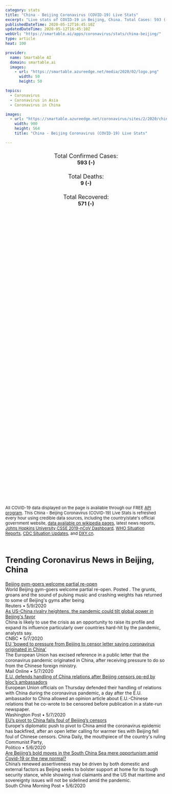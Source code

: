 ```yaml
---
category: stats
title: "China - Beijing Coronavirus (COVID-19) Live Stats"
excerpt: "Live stats of COVID-19 in Beijing, China. Total Cases: 593 (-), Deaths: 9 (-), Recoveries: 571(-)."
publishedDateTime: 2020-05-12T16:45:10Z
updatedDateTime: 2020-05-12T16:45:10Z
webUrl: "https://smartable.ai/apps/coronavirus/stats/china-beijing/"
type: article
heat: 100

provider:
  name: Smartable AI
  domain: smartable.ai
  images:
    - url: "https://smartable.azureedge.net/media/2020/02/logo.png"
      width: 50
      height: 50

topics:
  - Coronavirus
  - Coronavirus in Asia
  - Coronavirus in China

images:
  - url: "https://smartable.azureedge.net/coronavirus/sites/2/2020/china-beijing.jpg"
    width: 900
    height: 564
    title: "China - Beijing Coronavirus (COVID-19) Live Stats"

---
```

<div class="total-stats" style="text-align: center;">
    <h3>
	    <div style="font-size: 18px; font-weight: 400;">Total Confirmed Cases:</div>
	    593 (-)
    </h3>
    <h3>
	    <div style="font-size: 18px; font-weight: 400;">Total Deaths:</div>
	    9 (-)
    </h3>
    <h3>
	    <div style="font-size: 18px; font-weight: 400;">Total Recovered:</div>
	    571 (-)
    </h3>
</div>

<script type="text/javascript" src="https://www.gstatic.com/charts/loader.js"></script>

<div id="time_series_chart" style="width: 100%; height: 400px;"></div>
<script type="text/javascript">
  google.charts.load('current', {'packages':['corechart']});
  google.charts.setOnLoadCallback(drawChart);
  function drawChart() {
    var data = google.visualization.arrayToDataTable([
      ['Date', 'Total Cases', 'Total Deaths', 'Total Recovered'],
      ['1/22/2020', 14, 0, 0],['1/23/2020', 22, 0, 0],['1/24/2020', 36, 0, 1],['1/25/2020', 41, 0, 2],['1/26/2020', 68, 0, 2],['1/27/2020', 80, 1, 2],['1/28/2020', 91, 1, 4],['1/29/2020', 111, 1, 4],['1/30/2020', 114, 1, 4],['1/31/2020', 139, 1, 5],['2/1/2020', 168, 1, 9],['2/2/2020', 191, 1, 9],['2/3/2020', 212, 1, 12],['2/4/2020', 228, 1, 23],['2/5/2020', 253, 1, 24],['2/6/2020', 274, 1, 31],['2/7/2020', 297, 1, 33],['2/8/2020', 315, 2, 34],['2/9/2020', 326, 2, 37],['2/10/2020', 337, 2, 44],['2/11/2020', 342, 3, 48],['2/12/2020', 352, 3, 56],['2/13/2020', 366, 3, 69],['2/14/2020', 372, 3, 80],['2/15/2020', 375, 4, 98],['2/16/2020', 380, 4, 108],['2/17/2020', 381, 4, 114],['2/18/2020', 387, 4, 122],['2/19/2020', 393, 4, 145],['2/20/2020', 395, 4, 153],['2/21/2020', 396, 4, 169],['2/22/2020', 399, 4, 178],['2/23/2020', 399, 4, 189],['2/24/2020', 399, 4, 198],['2/25/2020', 400, 4, 215],['2/26/2020', 400, 4, 235],['2/27/2020', 410, 5, 248],['2/28/2020', 410, 7, 257],['2/29/2020', 411, 8, 271],['3/1/2020', 413, 8, 276],['3/2/2020', 414, 8, 282],['3/3/2020', 414, 8, 288],['3/4/2020', 418, 8, 297],['3/5/2020', 418, 8, 297],['3/6/2020', 422, 8, 299],['3/7/2020', 426, 8, 303],['3/8/2020', 428, 8, 308],['3/9/2020', 428, 8, 315],['3/10/2020', 429, 8, 320],['3/11/2020', 435, 8, 326],['3/12/2020', 435, 8, 334],['3/13/2020', 437, 8, 349],['3/14/2020', 442, 8, 353],['3/15/2020', 446, 8, 358],['3/16/2020', 456, 8, 368],['3/17/2020', 469, 8, 378],['3/18/2020', 480, 8, 380],['3/19/2020', 491, 8, 385],['3/20/2020', 504, 8, 396],['3/21/2020', 514, 8, 400],['3/22/2020', 522, 8, 400],['3/23/2020', 537, 8, 401],['3/24/2020', 558, 8, 401],['3/25/2020', 565, 8, 403],['3/26/2020', 566, 8, 406],['3/27/2020', 572, 8, 409],['3/28/2020', 576, 8, 411],['3/29/2020', 577, 8, 412],['3/30/2020', 580, 8, 416],['3/31/2020', 580, 8, 418],['4/1/2020', 582, 8, 424],['4/2/2020', 582, 8, 424],['4/3/2020', 582, 8, 424],['4/4/2020', 582, 8, 424],['4/5/2020', 582, 8, 424],['4/6/2020', 582, 8, 424],['4/7/2020', 582, 8, 424],['4/8/2020', 582, 8, 424],['4/9/2020', 582, 8, 424],['4/10/2020', 589, 8, 474],['4/11/2020', 589, 8, 479],['4/12/2020', 589, 8, 479],['4/13/2020', 589, 8, 491],['4/14/2020', 590, 8, 495],['4/15/2020', 593, 8, 503],['4/16/2020', 593, 8, 511],['4/17/2020', 593, 8, 511],['4/18/2020', 593, 8, 511],['4/19/2020', 593, 8, 514],['4/20/2020', 593, 8, 516],['4/21/2020', 593, 8, 518],['4/22/2020', 593, 8, 522],['4/23/2020', 593, 8, 524],['4/24/2020', 593, 8, 524],['4/25/2020', 593, 8, 525],['4/26/2020', 593, 9, 525],['4/27/2020', 593, 9, 536],['4/28/2020', 593, 9, 538],['4/29/2020', 593, 9, 542],['4/30/2020', 593, 9, 547],['5/1/2020', 593, 9, 547],['5/2/2020', 593, 9, 547],['5/3/2020', 593, 9, 553],['5/4/2020', 593, 9, 554],['5/5/2020', 593, 9, 555],['5/6/2020', 593, 9, 557],['5/7/2020', 593, 9, 560],['5/8/2020', 593, 9, 560],['5/9/2020', 593, 9, 565],['5/10/2020', 593, 9, 568],['5/11/2020', 593, 9, 571],['5/12/2020', 593, 9, 571],
    ]);
    var options = {
      curveType: 'none',
      chartArea: {'width': '80%', 'height': '80%'},
      legend: { position: 'top' },
      lineWidth: 5,
      colors: ['#f60109', '#444444', '#81B71F']
    };
    var chart = new google.visualization.LineChart(document.getElementById('time_series_chart'));
    chart.draw(data, options);
  }
</script>

<div id="geo_chart" style="width: 100%; height: 500px;"></div>
<script type="text/javascript">
  google.charts.load('current', {
    'packages':['geochart'],
    'mapsApiKey': 'AIzaSyDk1HhVhLaveyKrUhhHZ5YwzIpEcbdal6U'
  });
  google.charts.setOnLoadCallback(drawRegionsMap);
  function drawRegionsMap() {
    var data = google.visualization.arrayToDataTable([
      ['Location', 'Total Cases', 'Total Deaths'],
      ["Beijing Shi", 593, 9]
    ]);
    var options = {
      backgroundColor: {fill:'transparent',stroke:'#FFF' ,strokeWidth:0 }, 
      region: 'CN',
      resolution: 'provinces', 
      legend: 'none',
      colorAxis: {
          colors: ['#FFE2E2', '#f60109']
      }
    };
    var chart = new google.visualization.GeoChart(document.getElementById('geo_chart'));
    chart.draw(data, options);
  };
</script>



<span style="font-size: 13px">All COVID-19 data displayed on the page is available through our FREE <a href="https://developer.smartable.ai">API program</a>. This China - Beijing Coronavirus (COVID-19) Live Stats is refreshed every hour using credible data sources, including the country/state's official government website, <a href="https://en.wikipedia.org/wiki/2019%E2%80%9320_coronavirus_pandemic" target="_blank">data available on wikipedia pages</a>, latest news reports, <a href="https://systems.jhu.edu/research/public-health/ncov/" target="_blank">Johns Hopkins University CSSE 2019-nCoV Dashboard</a>, <a href="https://www.who.int/emergencies/diseases/novel-coronavirus-2019/situation-reports" target="_blank">WHO Situation Reports</a>, <a href="https://www.cdc.gov/coronavirus/2019-ncov/index.html" target="_blank">CDC Situation Updates</a>, and <a href="https://ncov.dxy.cn/ncovh5/view/pneumonia" target="_blank">DXY.cn</a>.</span>


<h2 id="news" class="center" style="margin-top: 60px; font-size: 25px;">Trending Coronavirus News in Beijing, China</h2>
<div class="row">
<div class="col-md-6 col-sm-12">
  <div class="content-card">
	<a href="https://www.reuters.com/video/watch/beijing-gym-goers-welcome-partial-re-ope-id712758043"><div class="card-image" style="background-image: url(https://static.reuters.com/resources/r/?d=20200509&i=OVCD7SINF&r=OVCD7SINF&t=2)"></div></a>
	<div class="content">
		<div class="card-title"><a href="https://www.reuters.com/video/watch/beijing-gym-goers-welcome-partial-re-ope-id712758043">Beijing gym-goers welcome partial re-open</a></div>
		<div class="card-excerpt">World Beijing gym-goers welcome partial re-open. Posted . The grunts, groans and the sound of pulsing music and crashing weights has returned to some of Beijing's gyms after being</div>
		<div class="card-meta">
			<span class="card-provider">Reuters</span> • <span class="card-date">5/9/2020</span>
		</div>
	</div>
  </div>
</div>
<div class="col-md-6 col-sm-12">
  <div class="content-card">
	<a href="https://www.cnbc.com/2020/05/08/coronavirus-us-china-tensions-increase-beijing-seeks-more-influence.html"><div class="card-image" style="background-image: url(https://image.cnbcfm.com/api/v1/image/105280924-GettyImages-871867102.jpg?v=1576263103)"></div></a>
	<div class="content">
		<div class="card-title"><a href="https://www.cnbc.com/2020/05/08/coronavirus-us-china-tensions-increase-beijing-seeks-more-influence.html">As US-China rivalry heightens, the pandemic could tilt global power in Beijing's favor</a></div>
		<div class="card-excerpt">China is likely to use the crisis as an opportunity to raise its profile and expand its influence particularly over countries hard-hit by the pandemic, analysts say.</div>
		<div class="card-meta">
			<span class="card-provider">CNBC</span> • <span class="card-date">5/7/2020</span>
		</div>
	</div>
  </div>
</div>
<div class="col-md-6 col-sm-12">
  <div class="content-card">
	<a href="https://www.dailymail.co.uk/news/article-8299237/EU-bowed-pressure-Beijing-censor-letter-saying-coronavirus-originated-China.html"><div class="card-image" style="background-image: url(https://i.dailymail.co.uk/1s/2020/05/08/02/28141238-0-image-a-107_1588900606517.jpg)"></div></a>
	<div class="content">
		<div class="card-title"><a href="https://www.dailymail.co.uk/news/article-8299237/EU-bowed-pressure-Beijing-censor-letter-saying-coronavirus-originated-China.html">EU 'bowed to pressure from Beijing to censor letter saying coronavirus originated in China'</a></div>
		<div class="card-excerpt">The European Union has excised reference in a public letter that the coronavirus pandemic originated in China, after receiving pressure to do so from the Chinese foreign ministry.</div>
		<div class="card-meta">
			<span class="card-provider">Mail Online</span> • <span class="card-date">5/7/2020</span>
		</div>
	</div>
  </div>
</div>
<div class="col-md-6 col-sm-12">
  <div class="content-card">
	<a href="https://www.washingtonpost.com/world/europe/eu-defends-handling-of-china-relations-after-beijing-censors-op-ed-by-blocs-ambassadors/2020/05/07/fd2ac638-9066-11ea-9322-a29e75effc93_story.html"><div class="card-image" style="background-image: url(https://www.washingtonpost.com/resizer/kLgPsdfqRahC90YIHIyjkZxwZN8=/1440x0/smart/arc-anglerfish-washpost-prod-washpost.s3.amazonaws.com/public/BDOJ6MEQPEI6VHRDNEKO4QIKL4.jpg)"></div></a>
	<div class="content">
		<div class="card-title"><a href="https://www.washingtonpost.com/world/europe/eu-defends-handling-of-china-relations-after-beijing-censors-op-ed-by-blocs-ambassadors/2020/05/07/fd2ac638-9066-11ea-9322-a29e75effc93_story.html">E.U. defends handling of China relations after Beijing censors op-ed by bloc’s ambassadors</a></div>
		<div class="card-excerpt">European Union officials on Thursday defended their handling of relations with China during the coronavirus pandemic, a day after the E.U. ambassador to China allowed an opinion article about E.U.-Chinese relations that he co-wrote to be censored before publication in a state-run newspaper.</div>
		<div class="card-meta">
			<span class="card-provider">Washington Post</span> • <span class="card-date">5/7/2020</span>
		</div>
	</div>
  </div>
</div>
<div class="col-md-6 col-sm-12">
  <div class="content-card">
	<a href="https://www.politico.com/news/2020/05/06/china-censors-european-union-241900"><div class="card-image" style="background-image: url(https://static.politico.com/9e/7f/34c1186143a3bdcc114e3bd4f953/webp.net-resizeimage%20(12).jpg)"></div></a>
	<div class="content">
		<div class="card-title"><a href="https://www.politico.com/news/2020/05/06/china-censors-european-union-241900">EU’s pivot to China falls foul of Beijing’s censors</a></div>
		<div class="card-excerpt">Europe's diplomatic push to pivot to China amid the coronavirus epidemic has backfired, after an open letter calling for warmer ties with Beijing fell foul of Chinese censors. China Daily, the mouthpiece of the country's ruling Communist Party,</div>
		<div class="card-meta">
			<span class="card-provider">Politico</span> • <span class="card-date">5/6/2020</span>
		</div>
	</div>
  </div>
</div>
<div class="col-md-6 col-sm-12">
  <div class="content-card">
	<a href="https://www.scmp.com/comment/opinion/article/3082931/are-beijings-bold-moves-south-china-sea-mere-opportunism-amid-covid"><div class="card-image" style="background-image: url(https://cdn.i-scmp.com/sites/default/files/styles/og_image_scmp_coronavirus_opinion/public/d8/images/methode/2020/05/07/c393cac4-8ea8-11ea-a674-527cfdef49ee_image_hires_093835.JPG?itok=oo1IkGV3&v=1588815522)"></div></a>
	<div class="content">
		<div class="card-title"><a href="https://www.scmp.com/comment/opinion/article/3082931/are-beijings-bold-moves-south-china-sea-mere-opportunism-amid-covid">Are Beijing’s bold moves in the South China Sea mere opportunism amid Covid-19 or the new normal?</a></div>
		<div class="card-excerpt">China’s renewed assertiveness may be driven by both domestic and external factors as Beijing seeks to bolster support at home for its tough security stance, while showing rival claimants and the US that maritime and sovereignty issues will not be sidelined amid the pandemic.</div>
		<div class="card-meta">
			<span class="card-provider">South China Morning Post</span> • <span class="card-date">5/6/2020</span>
		</div>
	</div>
  </div>
</div>

</div>

